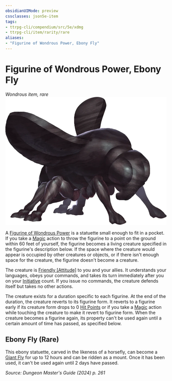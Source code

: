 ```yaml
---
obsidianUIMode: preview
cssclasses: json5e-item
tags:
- ttrpg-cli/compendium/src/5e/xdmg
- ttrpg-cli/item/rarity/rare
aliases: 
- "Figurine of Wondrous Power, Ebony Fly"
---
```

# Figurine of Wondrous Power, Ebony Fly
*Wondrous item, rare*  
![](3-Compendium/items/img/figurine-of-wondrous-power-ebony-fly.webp#right)


A [Figurine of Wondrous Power](3-Compendium/items/figurine-of-wondrous-power-xdmg.md) is a statuette small enough to fit in a pocket. If you take a [Magic](3-Compendium/rules/actions.md#Magic) action to throw the figurine to a point on the ground within 60 feet of yourself, the figurine becomes a living creature specified in the figurine's description below. If the space where the creature would appear is occupied by other creatures or objects, or if there isn't enough space for the creature, the figurine doesn't become a creature.

The creature is [Friendly [Attitude]](3-Compendium/rules/variant-rules/friendly-attitude-xphb.md) to you and your allies. It understands your languages, obeys your commands, and takes its turn immediately after you on your [Initiative](3-Compendium/rules/variant-rules/initiative-xphb.md) count. If you issue no commands, the creature defends itself but takes no other actions.

The creature exists for a duration specific to each figurine. At the end of the duration, the creature reverts to its figurine form. It reverts to a figurine early if its creature form drops to 0 [Hit Points](3-Compendium/rules/variant-rules/hit-points-xphb.md) or if you take a [Magic](3-Compendium/rules/actions.md#Magic) action while touching the creature to make it revert to figurine form. When the creature becomes a figurine again, its property can't be used again until a certain amount of time has passed, as specified below.

## Ebony Fly (Rare)

This ebony statuette, carved in the likeness of a horsefly, can become a [Giant Fly](3-Compendium/bestiary/beast/giant-fly-xdmg.md) for up to 12 hours and can be ridden as a mount. Once it has been used, it can't be used again until 2 days have passed.

*Source: Dungeon Master's Guide (2024) p. 261*